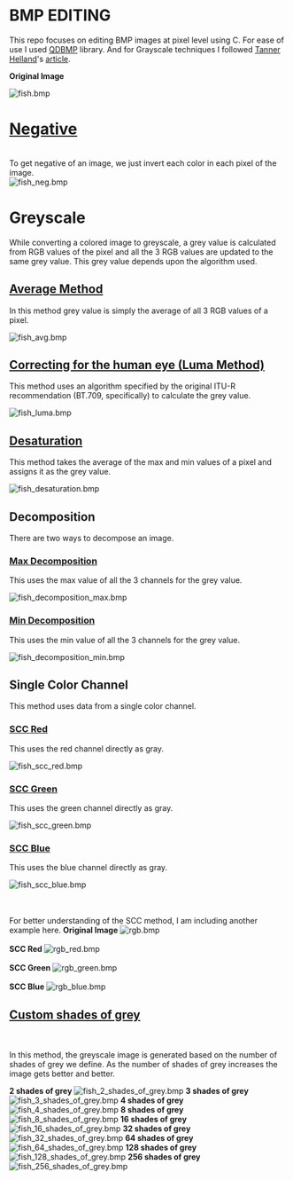 # BMP EDITING

This repo focuses on editing BMP images at pixel level using C. For ease of use I used <a href="http://qdbmp.sourceforge.net/">QDBMP</a> library. And for Grayscale techniques I followed <a href="https://github.com/tannerhelland">Tanner Helland</a>'s <a href="http://www.tannerhelland.com/3643/grayscale-image-algorithm-vb6/">article</a>.

<b>Original Image</b>

![fish.bmp](src/Inputs/fish.bmp?raw=true "Fish.bmp")

<a href="https://github.com/SRIpandu1729/BMP-EDITING/blob/50ad32632ec124878991ebb7e5ee40563ed929fe/src/mian.c#L18"><h1>Negative</h1></a><br>To get negative of an image, we just invert each color in each pixel of the image.</br>
![fish_neg.bmp](src/Outputs/fish_neg.bmp?raw=true "Fish Negative.bmp")

<h1>Greyscale</h1>
While converting a colored image to greyscale, a grey value is calculated from RGB values of the pixel and all the 3 RGB values are updated to the same grey value. This grey value depends upon the algorithm used.
<h2><a href="https://github.com/SRIpandu1729/BMP-EDITING/blob/50ad32632ec124878991ebb7e5ee40563ed929fe/src/mian.c#L29">Average Method</a></h2>
In this method grey value is simply the average of all 3 RGB values of a pixel.

![fish_avg.bmp](src/Outputs/fish_avg.bmp?raw=true "Fish Average.bmp")

<h2><a href="https://github.com/SRIpandu1729/BMP-EDITING/blob/50ad32632ec124878991ebb7e5ee40563ed929fe/src/mian.c#L42">Correcting for the human eye (Luma Method)</a></h2>
This method uses an algorithm specified by the original ITU-R recommendation (BT.709, specifically) to calculate the grey value.

![fish_luma.bmp](src/Outputs/fish_luma.bmp?raw=true "Fish Luma.bmp")

<h2><a href="https://github.com/SRIpandu1729/BMP-EDITING/blob/50ad32632ec124878991ebb7e5ee40563ed929fe/src/mian.c#L55">Desaturation</a></h2>
This method takes the average of the max and min values of a pixel and assigns it as the grey value.

![fish_desaturation.bmp](src/Outputs/fish_desaturation.bmp?raw=true "Fish Desaturation.bmp")

<h2>Decomposition</h2>
There are two ways to decompose an image.
<h3><a href="https://github.com/SRIpandu1729/BMP-EDITING/blob/50ad32632ec124878991ebb7e5ee40563ed929fe/src/mian.c#L68">Max Decomposition</a></h3>
This uses the max value of all the 3 channels for the grey value.

![fish_decomposition_max.bmp](src/Outputs/fish_decomposition_max.bmp?raw=true "Fish Decomposition Max.bmp")
<h3><a href="https://github.com/SRIpandu1729/BMP-EDITING/blob/50ad32632ec124878991ebb7e5ee40563ed929fe/src/mian.c#L81">Min Decomposition</a></h3>
This uses the min value of all the 3 channels for the grey value.

![fish_decomposition_min.bmp](src/Outputs/fish_decomposition_min.bmp?raw=true "Fish Decomposition Min.bmp")

<h2>Single Color Channel</h2>
This method uses data from a single color channel.
<h3><a href="https://github.com/SRIpandu1729/BMP-EDITING/blob/50ad32632ec124878991ebb7e5ee40563ed929fe/src/mian.c#L94">SCC Red</a></h3>
This uses the red channel directly as gray.

![fish_scc_red.bmp](src/Outputs/fish_scc_red.bmp?raw=true "Fish SCC Red.bmp")
<h3><a href="https://github.com/SRIpandu1729/BMP-EDITING/blob/50ad32632ec124878991ebb7e5ee40563ed929fe/src/mian.c#L107">SCC Green</a></h3>
This uses the green channel directly as gray.

![fish_scc_green.bmp](src/Outputs/fish_scc_green.bmp?raw=true "Fish SCC Green.bmp")
<h3><a href="https://github.com/SRIpandu1729/BMP-EDITING/blob/50ad32632ec124878991ebb7e5ee40563ed929fe/src/mian.c#L120">SCC Blue</a></h3>
This uses the blue channel directly as gray.

![fish_scc_blue.bmp](src/Outputs/fish_scc_blue.bmp?raw=true "Fish SCC Blue.bmp")

<br></br>
For better understanding of the SCC method, I am including another example here.
<b>Original Image</b>
![rgb.bmp](src/Inputs/rgb.bmp?raw=true "RGB.bmp")
<br></br><b>SCC Red</b>
![rgb_red.bmp](src/Outputs/rgb_red.bmp?raw=true "RGB Red.bmp")
<br></br><b>SCC Green</b>
![rgb_green.bmp](src/Outputs/rgb_green.bmp?raw=true "RGB Green.bmp")
<br></br><b>SCC Blue</b>
![rgb_blue.bmp](src/Outputs/rgb_blue.bmp?raw=true "RGB Blue.bmp")

<h2><a href="https://github.com/SRIpandu1729/BMP-EDITING/blob/50ad32632ec124878991ebb7e5ee40563ed929fe/src/mian.c#L133">Custom shades of grey</a></h2>
<br></br>In this method, the greyscale image is generated based on the number of shades of grey we define.
As the number of shades of grey increases the image gets better and better.

<b>2 shades of grey</b>
![fish_2_shades_of_grey.bmp](src/Outputs/fish_2_shades_of_grey.bmp?raw=true "FISH 2 Shades of Grey.bmp")
<b>3 shades of grey</b>
![fish_3_shades_of_grey.bmp](src/Outputs/fish_3_shades_of_grey.bmp?raw=true "FISH 3 Shades of Grey.bmp")
<b>4 shades of grey</b>
![fish_4_shades_of_grey.bmp](src/Outputs/fish_4_shades_of_grey.bmp?raw=true "FISH 4 Shades of Grey.bmp")
<b>8 shades of grey</b>
![fish_8_shades_of_grey.bmp](src/Outputs/fish_8_shades_of_grey.bmp?raw=true "FISH 8 Shades of Grey.bmp")
<b>16 shades of grey</b>
![fish_16_shades_of_grey.bmp](src/Outputs/fish_16_shades_of_grey.bmp?raw=true "FISH 16 Shades of Grey.bmp")
<b>32 shades of grey</b>
![fish_32_shades_of_grey.bmp](src/Outputs/fish_32_shades_of_grey.bmp?raw=true "FISH 32 Shades of Grey.bmp")
<b>64 shades of grey</b>
![fish_64_shades_of_grey.bmp](src/Outputs/fish_64_shades_of_grey.bmp?raw=true "FISH 64 Shades of Grey.bmp")
<b>128 shades of grey</b>
![fish_128_shades_of_grey.bmp](src/Outputs/fish_128_shades_of_grey.bmp?raw=true "FISH 128 Shades of Grey.bmp")
<b>256 shades of grey</b>
![fish_256_shades_of_grey.bmp](src/Outputs/fish_256_shades_of_grey.bmp?raw=true "FISH 256 Shades of Grey.bmp")
